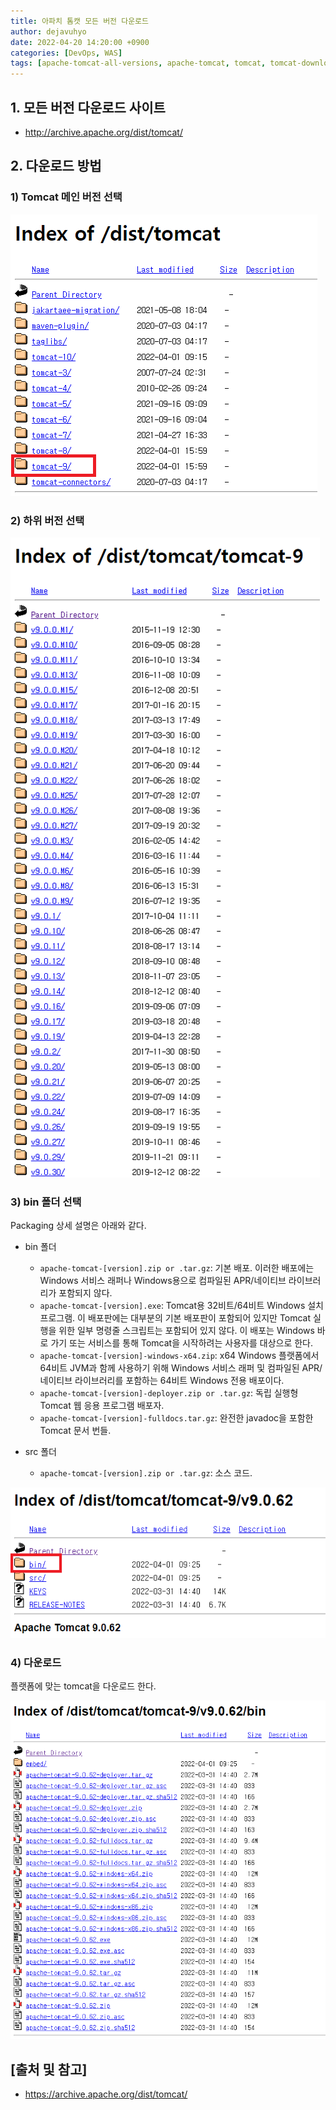 ```yaml
---
title: 아파치 톰캣 모든 버전 다운로드
author: dejavuhyo
date: 2022-04-20 14:20:00 +0900
categories: [DevOps, WAS]
tags: [apache-tomcat-all-versions, apache-tomcat, tomcat, tomcat-download, tomcat-all-versions, 아파치-톰캣, 아파치-톰캣-다운로드, 아파치-톰캣-모든-버전, 톰캣-다운로드]
---
```


## 1. 모든 버전 다운로드 사이트

* <http://archive.apache.org/dist/tomcat/>

## 2. 다운로드 방법

### 1) Tomcat 메인 버전 선택

![tomcat-version](/assets/img/2022-04-20-download-apache-tomcat-all-versions/tomcat-version.png)

### 2) 하위 버전 선택

![subversion](/assets/img/2022-04-20-download-apache-tomcat-all-versions/subversion.png)

### 3) bin 폴더 선택
Packaging 상세 설명은 아래와 같다.

* bin 폴더
  - `apache-tomcat-[version].zip or .tar.gz`: 기본 배포. 이러한 배포에는 Windows 서비스 래퍼나 Windows용으로 컴파일된 APR/네이티브 라이브러리가 포함되지 않다.
  - `apache-tomcat-[version].exe`: Tomcat용 32비트/64비트 Windows 설치 프로그램. 이 배포판에는 대부분의 기본 배포판이 포함되어 있지만 Tomcat 실행을 위한 일부 명령줄 스크립트는 포함되어 있지 않다. 이 배포는 Windows 바로 가기 또는 서비스를 통해 Tomcat을 시작하려는 사용자를 대상으로 한다.
  - `apache-tomcat-[version]-windows-x64.zip`: x64 Windows 플랫폼에서 64비트 JVM과 함께 사용하기 위해 Windows 서비스 래퍼 및 컴파일된 APR/네이티브 라이브러리를 포함하는 64비트 Windows 전용 배포이다.
  - `apache-tomcat-[version]-deployer.zip or .tar.gz`: 독립 실행형 Tomcat 웹 응용 프로그램 배포자.
  - `apache-tomcat-[version]-fulldocs.tar.gz`: 완전한 javadoc을 포함한 Tomcat 문서 번들.

* src 폴더
  - `apache-tomcat-[version].zip or .tar.gz`: 소스 코드.

![bin](/assets/img/2022-04-20-download-apache-tomcat-all-versions/bin.png)

### 4) 다운로드
플랫폼에 맞는 tomcat을 다운로드 한다.

![download](/assets/img/2022-04-20-download-apache-tomcat-all-versions/download.png)

## [출처 및 참고]
* <https://archive.apache.org/dist/tomcat/>
